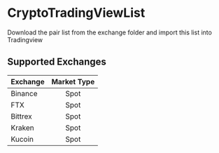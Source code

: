 # CryptoTradingViewList

Download the pair list from the exchange folder and import this list into Tradingview

## Supported Exchanges

| Exchange      | Market Type   |
| ------------- |:-------------:|
| Binance     | Spot |
| FTX      | Spot      |
| Bittrex | Spot      |
| Kraken| Spot|
| Kucoin| Spot|
